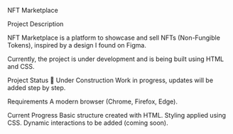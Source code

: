 NFT Marketplace

Project Description

NFT Marketplace is a platform to showcase and sell NFTs (Non-Fungible Tokens), inspired by a design I found on Figma.

Currently, the project is under development and is being built using HTML and CSS.

Project Status
🚧 Under Construction
Work in progress, updates will be added step by step.

Requirements
A modern browser (Chrome, Firefox, Edge).


Current Progress
 Basic structure created with HTML.
 Styling applied using CSS.
 Dynamic interactions to be added (coming soon).
 
